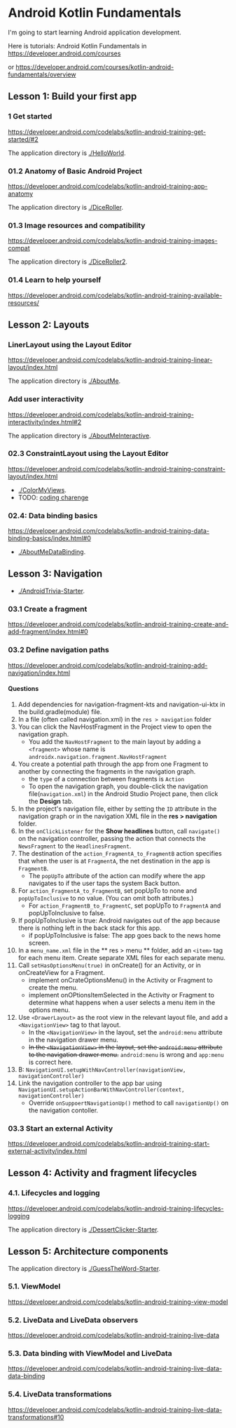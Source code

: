 # Android Kotlin Fundamentals

I'm going to start learning Android application development.

Here is tutorials: Android Kotlin Fundamentals in https://developer.android.com/courses

or https://developer.android.com/courses/kotlin-android-fundamentals/overview

## Lesson 1: Build your first app

### 1 Get started

https://developer.android.com/codelabs/kotlin-android-training-get-started/#2

The application directory is [./HelloWorld](./HelloWorld).

### 01.2 Anatomy of Basic Android Project

https://developer.android.com/codelabs/kotlin-android-training-app-anatomy

The application directory is [./DiceRoller](./DiceRoller).

### 01.3 Image resources and compatibility

https://developer.android.com/codelabs/kotlin-android-training-images-compat

The application directory is [./DiceRoller2](./DiceRoller2).

### 01.4 Learn to help yourself

https://developer.android.com/codelabs/kotlin-android-training-available-resources/

## Lesson 2: Layouts

### LinerLayout using the Layout Editor

https://developer.android.com/codelabs/kotlin-android-training-linear-layout/index.html

The application directory is [./AboutMe](./AboutMe).

### Add user interactivity

https://developer.android.com/codelabs/kotlin-android-training-interactivity/index.html#2

The application directory is [./AboutMeInteractive](./AboutMeInteractive).

### 02.3 ConstraintLayout using the Layout Editor

https://developer.android.com/codelabs/kotlin-android-training-constraint-layout/index.html

- [./ColorMyViews](./ColorMyViews).
- TODO: [coding charenge](https://developer.android.com/codelabs/kotlin-android-training-constraint-layout/index.html#8)

### 02.4: Data binding basics

https://developer.android.com/codelabs/kotlin-android-training-data-binding-basics/index.html#0

- [./AboutMeDataBinding](./AboutMeDataBinding).

## Lesson 3: Navigation

- [./AndroidTrivia-Starter](./AndroidTrivia-Starter).

### 03.1 Create a fragment

https://developer.android.com/codelabs/kotlin-android-training-create-and-add-fragment/index.html#0

### 03.2 Define navigation paths

https://developer.android.com/codelabs/kotlin-android-training-add-navigation/index.html

#### Questions

1. Add dependencies for navigation-fragment-kts and navigation-ui-ktx in the build.gradle(module) file.
2. In a file (often called navigation.xml) in the `res > navigation` folder
3. You can click the NavHostFragment in the Project view to open the navigation graph.
    - You add the `NavHostFragment` to the main layout by adding a `<fragment>` whose name is `androidx.navigation.fragment.NavHostFragment`
4. You create a potential path through the app from one Fragment to another by connecting the fragments in the navigation graph.
    - the `type` of a connection between fragments is `Action`
    - To open the navigation graph, you double-click the navigation file(`navigation.xml`) in the Android Studio Project pane, then click the **Design** tab.
5. In the project's navigation file, either by setting the `ID` attribute in the navigation graph or in the navigation XML file in the **res > navigation** folder.
6. In the `onClickListener` for the **Show headlines** button, call `navigate()` on the navigation controller, passing the action that connects the `NewsFragment` to the `HeadlinesFragment`.
7.  The destination of the `action_FragmentA_to_FragmentB` action specifies that when the user is at `FragmentA`, the net destination in the app is `FragmentB`.
    - The `popUpTo` attribute of the action can modify where the app navigates to if the user taps the system Back button.
8. For `action_FragmentA_to_FragmentB`, set popUpTo to none and `popUpToInclusive` to no value. (You can omit both attributes.)
    - For `action_FragmentB_to_FragmentC`, set popUpTo to `FragmentA` and popUpToInclusive to false.
9. If popUpToInclusive is true: Android navigates out of the app because there is nothing left in the back stack for this app.
    - if popUpToInclusive is false: The app goes back to the news home screen.
10. In a `menu_name.xml` file in the ** res > menu ** folder, add an `<item>` tag for each menu item. Create separate XML files for each separate menu.
11. Call `setHasOptionsMenu(true)` in onCreate() for an Activity, or in onCreateView for a Fragment.
    - implement onCrateOptionsMenu() in the Activity or Fragment to create the menu.
    - implement onOPtionsItemSelected in the Activity or Fragment to determine what happens when a user selects a menu item in the options menu.
12. Use `<DrawerLayout>` as the root view in the relevant layout file, and add a `<NavigationView>` tag to that layout.
    - In the `<NavigationView>` in the layout, set the `android:menu` attribute in the navigation drawer menu.
    - ~~In the `<NavigationView>` in the layout, set the `android:menu` attribute to the navigation drawer menu.~~ `android:menu` is wrong and `app:menu` is correct here.
13. B: `NavigationUI.setupWithNavController(navigationView, navigationController)`
14. Link the navigation controller to the app bar using `NavigationUI.setupActionBarWithNavController(context, navigationController)`
    - Override `onSuppoertNavigationUp()` method to call `navigationUp()` on the navigation contoller.

### 03.3 Start an external Activity


https://developer.android.com/codelabs/kotlin-android-training-start-external-activity/index.html

## Lesson 4: Activity and fragment lifecycles

### 4.1. Lifecycles and logging

https://developer.android.com/codelabs/kotlin-android-training-lifecycles-logging

The application directory is [./DessertClicker-Starter](./DessertClicker-Starter).

## Lesson 5: Architecture components

The application directory is [./GuessTheWord-Starter](./GuessTheWord-Starter).

### 5.1. ViewModel

https://developer.android.com/codelabs/kotlin-android-training-view-model

### 5.2. LiveData and LiveData observers

https://developer.android.com/codelabs/kotlin-android-training-live-data

### 5.3. Data binding with ViewModel and LiveData

https://developer.android.com/codelabs/kotlin-android-training-live-data-data-binding

### 5.4. LiveData transformations

https://developer.android.com/codelabs/kotlin-android-training-live-data-transformations#10
